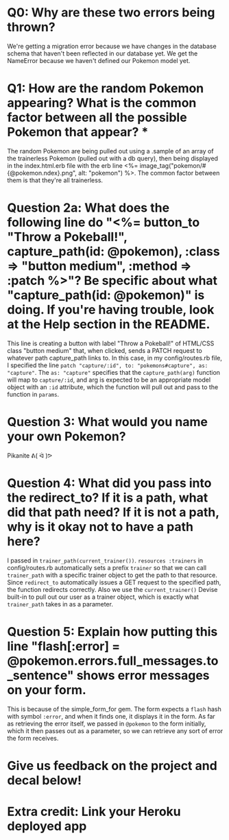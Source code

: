 # Q0: Why are these two errors being thrown?

We're getting a migration error because we have changes in the database schema that haven't been reflected in our database yet.
We get the NameError because we haven't defined our Pokemon model yet.

# Q1: How are the random Pokemon appearing? What is the common factor between all the possible Pokemon that appear? *

The random Pokemon are being pulled out using a .sample of an array of the trainerless Pokemon (pulled out with a db query), then being displayed in the index.html.erb file with the erb line <%= image_tag("pokemon/#{@pokemon.ndex}.png", alt: "pokemon") %>.
The common factor between them is that they're all trainerless.

# Question 2a: What does the following line do "<%= button_to "Throw a Pokeball!", capture_path(id: @pokemon), :class => "button medium", :method => :patch %>"? Be specific about what "capture_path(id: @pokemon)" is doing. If you're having trouble, look at the Help section in the README.

This line is creating a button with label "Throw a Pokeball!" of HTML/CSS class "button medium" that, when clicked, sends a PATCH request to whatever path capture_path links to. In this case, in my config/routes.rb file, I specified the line `patch "capture/:id", to: "pokemons#capture", as: "capture"`. The `as: "capture"` specifies that the `capture_path(arg)` function will map to `capture/:id`, and arg is expected to be an appropriate model object with an `:id` attribute, which the function will pull out and pass to the function in `params`.

# Question 3: What would you name your own Pokemon?

Pikanite ᕕ( ᐛ )ᕗ

# Question 4: What did you pass into the redirect_to? If it is a path, what did that path need? If it is not a path, why is it okay not to have a path here?

I passed in `trainer_path(current_trainer())`. `resources :trainers` in config/routes.rb automatically sets a prefix `trainer` so that we can call `trainer_path` with a specific trainer object to get the path to that resource. Since `redirect_to` automatically issues a GET request to the specified path, the function redirects correctly. Also we use the `current_trainer()` Devise built-in to pull out our user as a trainer object, which is exactly what `trainer_path` takes in as a parameter.

# Question 5: Explain how putting this line "flash[:error] = @pokemon.errors.full_messages.to_sentence" shows error messages on your form.

This is because of the simple_form_for gem. The form expects a `flash` hash with symbol `:error`, and when it finds one, it displays it in the form. As far as retrieving the error itself, we passed in `@pokemon` to the form initially, which it then passes out as a parameter, so we can retrieve any sort of error the form receives.

# Give us feedback on the project and decal below!

# Extra credit: Link your Heroku deployed app
